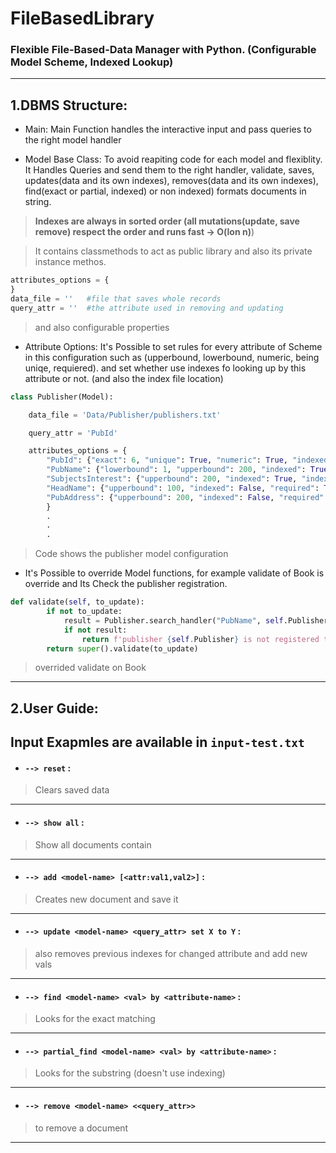 # FileBasedLibrary

### Flexible File-Based-Data Manager with Python. (Configurable Model Scheme, Indexed Lookup)

---

## 1.DBMS Structure:

* Main:
Main Function handles the interactive input and pass queries to the right model handler

* Model Base Class:
To avoid reapiting code for each model and flexiblity. It Handles Queries and send them to the right handler, validate, saves, updates(data and its own indexes), removes(data and its own indexes), find(exact or partial, indexed) or non indexed) formats documents in string.
>**Indexes are always in sorted order (all mutations(update, save remove) respect the order and runs fast -> O(lon n)**)

>It contains classmethods to act as public library and also its private instance methos.

```python
attributes_options = {
}
data_file = ''   #file that saves whole records
query_attr = ''  #the attribute used in removing and updating
```

>and also configurable properties

* Attribute Options:
It's Possible to set rules for every attribute of Scheme in this configuration such as (upperbound, lowerbound, numeric, being uniqe, requiered). and set whether use indexes fo looking up by this attribute or not. (and also the index file location)

```python
class Publisher(Model):

    data_file = 'Data/Publisher/publishers.txt'

    query_attr = 'PubId'    

    attributes_options = {
        "PubId": {"exact": 6, "unique": True, "numeric": True, "indexed": True, "index_file": "Data/Publisher/PublisherPubIdIndex.txt", "required": True},
        "PubName": {"lowerbound": 1, "upperbound": 200, "indexed": True, "index_file": "Data/Publisher/PublisherNameIndex.txt", "required": True},
        "SubjectsInterest": {"upperbound": 200, "indexed": True, "index_file": "Data/Publisher/PublishesrSubjectsInterestIndex.txt", "required": True},
        "HeadName": {"upperbound": 100, "indexed": False, "required": True},
        "PubAddress": {"upperbound": 200, "indexed": False, "required": True},
        }
        .
        .
        .

```
>Code shows the publisher model configuration

* It's Possible to override Model functions, for example validate of Book is override and Its Check the publisher registration.
```python
def validate(self, to_update):
        if not to_update:    
            result = Publisher.search_handler("PubName", self.Publisher)
            if not result:
                return f'publisher {self.Publisher} is not registered to Publishers'
        return super().validate(to_update)
```
>overrided validate on Book
---
## 2.User Guide:

## Input Exapmles are available in `input-test.txt`

- #### `--> reset` : 
>Clears saved data 
---
- #### `--> show all` : 
>Show all documents contain
---
- #### `--> add <model-name> [<attr:val1,val2>]` : 
>Creates new document and save it
---
- #### `--> update <model-name> <query_attr> set X to Y` :
> also removes previous indexes for changed attribute and add new vals
---
- #### `--> find <model-name> <val> by <attribute-name>` :
>Looks for the exact matching
---
- #### `--> partial_find <model-name> <val> by <attribute-name>` :
>Looks for the substring (doesn't use indexing)
---
- #### `--> remove <model-name> <<query_attr>>` 
> to remove a document
---

